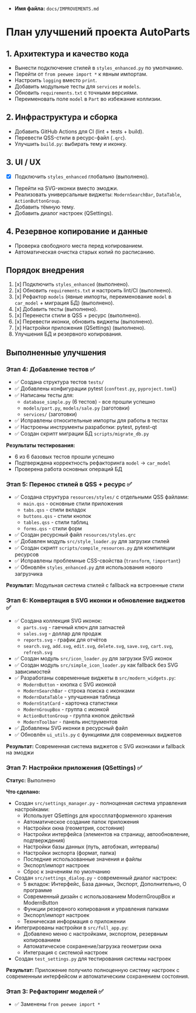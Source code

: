 - **Имя файла:** `docs/IMPROVEMENTS.md`

# План улучшений проекта AutoParts

## 1. Архитектура и качество кода
- Вынести подключение стилей в `styles_enhanced.py` по умолчанию.
- Перейти от `from peewee import *` к явным импортам.
- Настроить `logging` вместо `print`.
- Добавить модульные тесты для `services` и `models`.
- Обновить `requirements.txt` c точными версиями.
- Переименовать поле `model` в `Part` во избежание коллизии.

## 2. Инфраструктура и сборка
- Добавить GitHub Actions для CI (lint + tests + build).
- Перевести QSS-стили в ресурс-файл (`.qrc`).
- Улучшить `build.py`: выбирать тему и иконку.

## 3. UI / UX
- [x] Подключить `styles_enhanced` глобально (выполнено).
- Перейти на SVG-иконки вместо эмоджи.
- Реализовать универсальные виджеты: `ModernSearchBar`, `DataTable`, `ActionButtonGroup`.
- Добавить тёмную тему.
- Добавить диалог настроек (QSettings).

## 4. Резервное копирование и данные
- Проверка свободного места перед копированием.
- Автоматическая очистка старых копий по расписанию.

## Порядок внедрения
1. [x] Подключить `styles_enhanced` (выполнено).
2. [x] Обновить `requirements.txt` и настроить lint/CI (выполнено).
3. [x] Рефактор `models` (явные импорты, переименование `model` в `car_model` + миграция БД) (выполнено).
4. [x] Добавить тесты (выполнено).
5. [x] Перенести стили в QSS + ресурс (выполнено).
6. [x] Перевести иконки, обновить виджеты (выполнено).
7. [x] Настройки приложения (QSettings) (выполнено).
8. Улучшения БД и резервного копирования.

## Выполненные улучшения

### Этап 4: Добавление тестов ✅
- ✅ Создана структура тестов `tests/`
- ✅ Добавлены конфигурации pytest (`conftest.py`, `pyproject.toml`)
- ✅ Написаны тесты для:
  - `database_simple.py` (6 тестов) - все прошли успешно
  - `models/part.py`, `models/sale.py` (заготовки)
  - `services/` (заготовки)
- ✅ Исправлены относительные импорты для работы в тестах
- ✅ Настроены инструменты разработки: pytest, pytest-qt
- ✅ Создан скрипт миграции БД `scripts/migrate_db.py`

**Результаты тестирования:**
- 6 из 6 базовых тестов прошли успешно
- Подтверждена корректность рефакторинга `model` → `car_model`
- Проверена работа основных операций БД

### Этап 5: Перенос стилей в QSS + ресурс ✅
- ✅ Создана структура `resources/styles/` с отдельными QSS файлами:
  - `main.qss` - основные стили приложения
  - `tabs.qss` - стили вкладок  
  - `buttons.qss` - стили кнопок
  - `tables.qss` - стили таблиц
  - `forms.qss` - стили форм
- ✅ Создан ресурсный файл `resources/styles.qrc`
- ✅ Добавлен модуль `src/style_loader.py` для загрузки стилей
- ✅ Создан скрипт `scripts/compile_resources.py` для компиляции ресурсов
- ✅ Исправлены проблемные CSS-свойства (`transform`, `!important`)
- ✅ Обновлён `styles_enhanced.py` для использования нового загрузчика

**Результат:** Модульная система стилей с fallback на встроенные стили

### Этап 6: Конвертация в SVG иконки и обновление виджетов ✅
- ✅ Создана коллекция SVG иконок:
  - `parts.svg` - гаечный ключ для запчастей
  - `sales.svg` - доллар для продаж
  - `reports.svg` - график для отчётов
  - `search.svg`, `add.svg`, `edit.svg`, `delete.svg`, `save.svg`, `cart.svg`, `refresh.svg`
- ✅ Создан модуль `src/icon_loader.py` для загрузки SVG иконок
- ✅ Создан модуль `src/simple_icon_loader.py` как fallback без SVG зависимостей
- ✅ Разработаны современные виджеты в `src/modern_widgets.py`:
  - `ModernButton` - кнопка с SVG иконкой
  - `ModernSearchBar` - строка поиска с иконками
  - `ModernDataTable` - улучшенная таблица
  - `ModernStatCard` - карточка статистики
  - `ModernGroupBox` - группа с иконкой
  - `ActionButtonGroup` - группа кнопок действий
  - `ModernToolbar` - панель инструментов
- ✅ Добавлены SVG иконки в ресурсный файл
- ✅ Обновлён `ui_utils.py` с функциями для современных виджетов

**Результат:** Современная система виджетов с SVG иконками и fallback на эмоджи

### Этап 7: Настройки приложения (QSettings) ✅

**Статус:** Выполнено

**Что сделано:**
- Создан `src/settings_manager.py` - полноценная система управления настройками:
  - Использует QSettings для кроссплатформенного хранения
  - Автоматическое создание папок приложения
  - Настройки окна (геометрия, состояние)
  - Настройки интерфейса (элементов на страницу, автообновление, подтверждения)
  - Настройки базы данных (путь, автобэкап, интервалы)
  - Настройки экспорта (формат, папка)
  - Последние использованные значения и файлы
  - Экспорт/импорт настроек
  - Сброс к значениям по умолчанию
- Создан `src/settings_dialog.py` - современный диалог настроек:
  - 5 вкладок: Интерфейс, База данных, Экспорт, Дополнительно, О программе
  - Современный дизайн с использованием ModernGroupBox и ModernButton
  - Функции резервного копирования и управления папками
  - Экспорт/импорт настроек
  - Техническая информация о приложении
- Интегрированы настройки в `src/full_app.py`:
  - Добавлено меню с настройками, экспортом, резервным копированием
  - Автоматическое сохранение/загрузка геометрии окна
  - Интеграция с системой настроек
- Создан `test_settings.py` для тестирования системы настроек

**Результат:** Приложение получило полноценную систему настроек с современным интерфейсом и автоматическим сохранением состояния.

### Этап 3: Рефакторинг моделей ✅
- ✅ Заменены `from peewee import *`